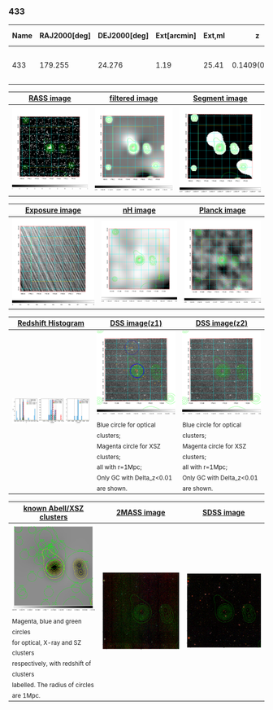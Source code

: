 <div STYLE="page-break-after: always;"></div>

### 433

|Name|RAJ2000[deg]|DEJ2000[deg] |Ext[arcmin]| Ext,ml | z | z_src| C|GC(XSZ,Delta_z<0.01)| GC(OPT,Delta_z<0.01)|GC| R_sig[arcmin] | R500[arcmin] | R500[Mpc]| CRsig[c/s] | CR500[c/s] |L500[1E44 erg/s]|F500[1E-12 erg/s/cm^2]| M500[1E14 Msun]|Tx[keV]|Cnt_sig|Beta|Rc[arcmin]|Comment|Alias|
|---|---|---|---|---|---|------|---|--------|---------|----------|---|---|---|---|---|---|---|---|---|---|---|---|---|---|
|433| 179.255| 24.276| 1.19| 25.41| 0.1409(0.005)| z1, z_xsz| B| F20, MCXC| N, RM, W, Zw| C, F20, MCXC, N, W| 11.238| 6.776| 1.009| 0.206(0.033)| 0.193(0.031)| 2.069(0.217)| 3.898(0.408)| 3.35(0.17)| 4.72(0.15)| 100.3| 0.714(-0.109+0.149)| 2.969(-0.846+0.946)| -| k059|

|[RASS image](../image/433/433_img.pdf)|[filtered image](../image/433/433_fil.pdf)|[Segment image](../image/433/433_seg.pdf)|
|-------------------|--------------------|-------------------|
| <img src="../image/433/433_img.png" width="300">  | <img src="../image/433/433_fil.png" width="300">   | <img src="../image/433/433_seg.png" width="300">  |

|[Exposure image](../image/433/433_mex.pdf)| [nH image](../image/433/433_nh.pdf)| [Planck image](../image/433/433_p.pdf)|
|-------------------|--------------------|-------------------|
|<img src="../image/433/433_mex.png" width="300">   | <img src="../image/433/433_nh.png" width="300">    | <img src="../image/433/433_p.png" width="300"> |

|[Redshift Histogram](../image/433/433_zg.pdf) | [DSS image(z1)](../image/433/433_dss_z1.pdf)      |  [DSS image(z2)](../image/433/433_dss_z2.pdf)    |
|-------------------|--------------------|-------------------|
|<img src="../image/433/433_zg.png" width="300"> |<img src="../image/433/433_dss_z1.png" width="300"> <sub><br>Blue circle for optical clusters; <br>Magenta circle for XSZ clusters; <br>all with r=1Mpc; <br>Only GC with Delta_z<0.01 are shown. </sub>| <img src="../image/433/433_dss_z2.png" width="300"><sub><br>Blue circle for optical clusters; <br>Magenta circle for XSZ clusters; <br>all with r=1Mpc; <br>Only GC with Delta_z<0.01 are shown. </sub> |

|[known Abell/XSZ clusters](../image/433/433_gc.pdf) | [2MASS image](../image/433/433_2mass.pdf)      |[SDSS image](../image/433/433_sdss.pdf)   |
|-------------------|-------------------|-------------------|
|<img src=../image/433/433_gc.png width="300"> <br><sub>Magenta, blue and green circles <br>for optical, X-ray and SZ clusters <br>respectively, with redshift of clusters <br>labelled. The radius of circles <br>are 1Mpc.</sub>|<img src="../image/433/433_2mass.png" width="300">  | <img src="../image/433/433_sdss.png" width="300">  |





